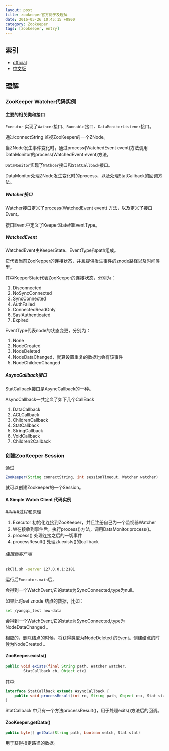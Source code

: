 ```yaml
---
layout: post
title: zookeeper官方例子及理解
date: 2016-05-26 10:45:15 +0800
category: Zookeeper
tags: [zookeeper, entry]
---
```


## 索引

* [official](http://zookeeper.apache.org/doc/current/javaExample.html)
* [中文版](http://www.cnblogs.com/haippy/archive/2012/07/20/2600077.html)

## 理解

### ZooKeeper Watcher代码实例

#### 主要的相关类和接口
`Executor` 实现了`Wathcer`接口、`Runnable`接口、`DataMonitorListener`接口。

通过connectString 监视ZooKeeper的一个ZNode。

当ZNode发生事件变化时，通过process(WatchedEvent event)方法调用DataMonitor的process(WatchedEvent event)方法。

`DataMonitor`实现了`Wathcer`接口和`StatCallback`接口。

DataMonitor处理ZNode发生变化时的process，以及处理StatCallback的回调方法。

##### Watcher接口
Watcher接口定义了process(WatchedEvent event) 方法，以及定义了接口Event。

接口Event中定义了KeeperState和EventType。

##### WatchedEvent
WatchedEvent由KeeperState、EventType和path组成。

它代表当前ZooKepper的连接状态，并且提供发生事件的znode路径以及时间类型。

其中KeeperState代表ZooKeeper的连接状态，分别为：

1.	Disconnected
2.	NoSyncConnected
3.	SyncConnected
4.	AuthFailed
5.	ConnectedReadOnly
6.	SaslAuthenticated
7.	Expired


EventType代表node的状态变更，分别为：

1.	None
2.	NodeCreated
3.	NodeDeleted
4.	NodeDataChanged，就算设置重复的数据也会有该事件
5.	NodeChildrenChanged

##### AsyncCallback接口
StatCallback接口是AsyncCallback的一种。

AsyncCallback一共定义了如下几个CallBack

1. DataCallback
2. ACLCallback
3. ChildrenCallback
4. StatCallback
5. StringCallback
6. VoidCallback
7. Children2Callback

### 创建ZooKeeper Session

通过

```java
ZooKeeper(String connectString, int sessionTimeout, Watcher watcher)
```

就可以创建Zookeeper的一个Session。


#### A Simple Watch Client 代码实例

#####过程和原理

1.	Executor 初始化连接到ZooKeeper，并且注册自己为一个监视器Watcher
2.	W在接收到事件后，执行process()方法，调用DataMonitor.process()。
3.  process() 处理连接之后的一切事件
4.  processResult() 处理zk.exists()的callback

###### 连接到客户端

```bash
zkCli.sh -server 127.0.0.1:2181
```

运行后`Executor.main`后，

会得到一个WatchEvent,它的state为SyncConnected,type为null。


如果此时set znode 结点的数据，比如：

```bash
set /yangqi_test new-data
```

会得到一个WatchEvent,它的state为SyncConnected,type为NodeDataChanged 。

相应的，删除结点的时候，将获得类型为NodeDeleted 的Event。创建结点的时候为NodeCreated 。


#### ZooKeeper.exists()

```java
public void exists(final String path, Watcher watcher,
        StatCallback cb, Object ctx)
```

其中:

```java
interface StatCallback extends AsyncCallback {
    public void processResult(int rc, String path, Object ctx, Stat stat);
}
```


StatCallback 中只有一个方法processResult()，用于处理exits()方法后的回调。

#### ZooKeeper.getData()

```java
public byte[] getData(String path, boolean watch, Stat stat)
```

用于获得指定路径的数据。

